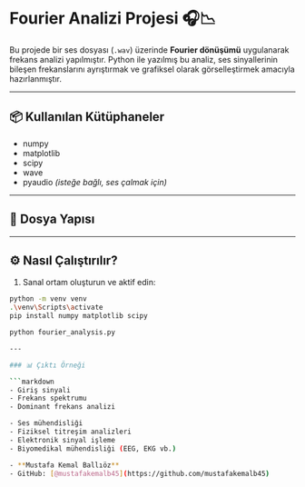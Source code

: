 # Fourier Analizi Projesi 🎧📉

Bu projede bir ses dosyası (`.wav`) üzerinde **Fourier dönüşümü** uygulanarak frekans analizi yapılmıştır. Python ile yazılmış bu analiz, ses sinyallerinin bileşen frekanslarını ayrıştırmak ve grafiksel olarak görselleştirmek amacıyla hazırlanmıştır.

---

## 📦 Kullanılan Kütüphaneler

- numpy
- matplotlib
- scipy
- wave
- pyaudio *(isteğe bağlı, ses çalmak için)*

---

## 📁 Dosya Yapısı


---

## ⚙️ Nasıl Çalıştırılır?

1. Sanal ortam oluşturun ve aktif edin:

```bash
python -m venv venv
.\venv\Scripts\activate
pip install numpy matplotlib scipy

python fourier_analysis.py

---

### 📊 Çıktı Örneği

```markdown
- Giriş sinyali
- Frekans spektrumu
- Dominant frekans analizi

- Ses mühendisliği  
- Fiziksel titreşim analizleri  
- Elektronik sinyal işleme  
- Biyomedikal mühendisliği (EEG, EKG vb.)

- **Mustafa Kemal Ballıöz**
- GitHub: [@mustafakemalb45](https://github.com/mustafakemalb45)
